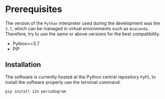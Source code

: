 # Prerequisites

The version of the `Python` interpreter used during the development was the `3.7`, which can be managed in virtual environments such as `Anaconda`. Therefore, try to use the same or above versions for the best compatibility.

* Python>=3.7
* PIP

## Installation

The software is currently hosted at the Python central repository `PyPI`,  to install the software properly use the terminal command:

```python
pip install z2n-periodogram
```